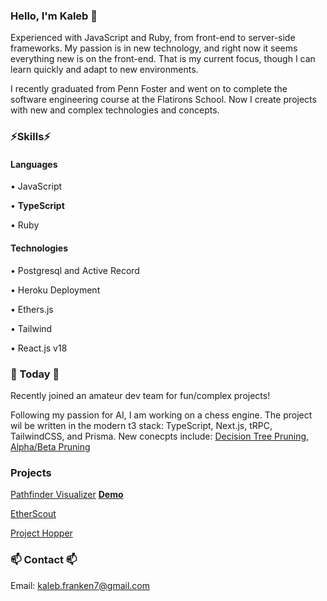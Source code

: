 ### Hello, I'm Kaleb 👋

Experienced with JavaScript and Ruby, from front-end to server-side frameworks. My passion is in new technology, and right now it seems everything new is on the front-end. That is my current focus, though I can learn quickly and adapt to new environments.

I recently graduated from Penn Foster and went on to complete the software engineering course at the Flatirons School. Now I create projects with new and complex technologies and concepts. 

### ⚡Skills⚡

#### Languages

• JavaScript

• **TypeScript**

• Ruby

#### Technologies

• Postgresql and Active Record

• Heroku Deployment 

• Ethers.js

• Tailwind

• React.js v18


### 📅 Today 📅

Recently joined an amateur dev team for fun/complex projects!

Following my passion for AI, I am working on a chess engine. The project wil be written in the modern t3 stack: TypeScript, Next.js, tRPC, TailwindCSS, and Prisma. New conecpts include: [Decision Tree Pruning](https://en.wikipedia.org/wiki/Decision_tree_pruning), [Alpha/Beta Pruning](https://en.wikipedia.org/wiki/Alpha%E2%80%93beta_pruning)


### Projects

[Pathfinder Visualizer](https://github.com/Skywrithin/pathfinder-visualizer) [**Demo**](https://pathfinder-visualizer-kaleb.herokuapp.com)

[EtherScout](https://github.com/Skywrithin/EtherScout)

[Project Hopper](https://github.com/Skywrithin/project-hopper)


### 📫 Contact 📫

Email: kaleb.franken7@gmail.com

<!--
- 🔭 I’m currently working on ...
- 🌱 I’m currently learning ...
- 👯 I’m looking to collaborate on ...
- 🤔 I’m looking for help with ...
- 💬 Ask me about ...
- 📫 How to reach me: ...
- 😄 Pronouns: ...
- ⚡ Fun fact: ...
-->
